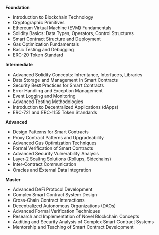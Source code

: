 **Foundation**

*   Introduction to Blockchain Technology
*   Cryptographic Primitives
*   Ethereum Virtual Machine (EVM) Fundamentals
*   Solidity Basics: Data Types, Operators, Control Structures
*   Smart Contract Structure and Deployment
*   Gas Optimization Fundamentals
*   Basic Testing and Debugging
*   ERC-20 Token Standard

**Intermediate**

*   Advanced Solidity Concepts: Inheritance, Interfaces, Libraries
*   Data Storage and Management in Smart Contracts
*   Security Best Practices for Smart Contracts
*   Error Handling and Exception Management
*   Event Logging and Monitoring
*   Advanced Testing Methodologies
*   Introduction to Decentralized Applications (dApps)
*   ERC-721 and ERC-1155 Token Standards

**Advanced**

*   Design Patterns for Smart Contracts
*   Proxy Contract Patterns and Upgradeability
*   Advanced Gas Optimization Techniques
*   Formal Verification of Smart Contracts
*   Advanced Security Vulnerability Analysis
*   Layer-2 Scaling Solutions (Rollups, Sidechains)
*   Inter-Contract Communication
*   Oracles and External Data Integration

**Master**

*   Advanced DeFi Protocol Development
*   Complex Smart Contract System Design
*   Cross-Chain Contract Interactions
*   Decentralized Autonomous Organizations (DAOs)
*   Advanced Formal Verification Techniques
*   Research and Implementation of Novel Blockchain Concepts
*   Auditing and Security Analysis of Complex Smart Contract Systems
*   Mentorship and Teaching of Smart Contract Development

